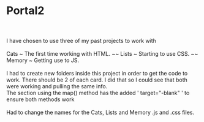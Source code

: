 # Portal2
<br />
<br />
I have chosen to use three of my past projects to work with
<br />
<br />
Cats ~ The first time working with HTML. ~~
Lists ~ Starting to use CSS. ~~
Memory ~ Getting use to JS.
<br />
<br />
I had to create new folders inside this project in order to get the code to work.
There should be 2 of each card. I did that so I could see that both were working and pulling the same info.
<br />
The section using the map() method has the added ' target="-blank" ' to ensure both methods work
<br />
<br />
Had to change the names for the Cats, Lists and Memory .js and .css files. 

